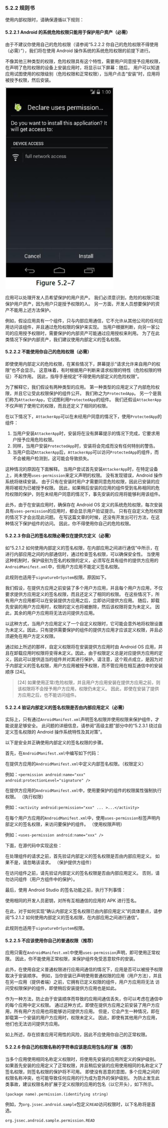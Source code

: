 ### 5.2.2 规则书

使用内部权限时，请确保遵循以下规则：

#### 5.2.2.1 Android 的系统危险权限只能用于保护用户资产（必需）

由于不建议你使用自己的危险权限（请参阅“5.2.2.2 你自己的危险权限不得使用（必需）”），我们将在使用 Android 操作系统的系统危险权限的前提下进行。 

不像其他三种类型的权限，危险权限具有这个特性，需要用户同意授予应用权限，在声明了危险权限的设备上安装应用时，将显示以下屏幕：随后， 用户可以知道应用试图使用的权限级别（危险权限和正常权限），当用户点击“安装”时，应用将被授予权限，然后安装。

![](img/5-2-7.jpg)

应用可以处理开发人员希望保护的用户资产。 我们必须意识到，危险的权限只能保护用户资产，因为用户只是授予权限的人。 另一方面，开发人员想要保护的资产不能用上述方法保护。 

例如，假设应用具有一个组件，只与内部应用通信，它不允许从其他公司的任何应用访问该组件，并且通过危险权限的保护来实现。 当用户根据判断，向另一家公司的应用授予权限时，需要保护的内部资产可能通过应用授权来利用。 为了在此类情况下保护内部资产，我们建议使用内部定义的签名权限。

#### 5.2.2.2 不能使用你自己的危险权限（必需）

即使使用内部定义的危险权限，在某些情况下，屏幕提示“请求允许来自用户的权限”也不会显示。 这意味着，有时根据用户判断来请求权限的特性（危险权限的特征）不起作用。 因此，指导手册规定“不得使用内部定义的危险权限”。 

为了解释它，我们假设有两种类型的应用。 第一种类型的应用定义了内部危险权限，并且它让受此权限保护的组件公开。 我们称之为`ProtectedApp`。 另一个是我们称为`AttackerApp`，它试图利用`ProtectedApp`的组件。 我们还假设`AttackerApp`不仅声明了使用它的权限，而且还定义了相同的权限。

在以下情况下，`AttackerApp`可以在未经用户同意的情况下，使用`ProtectedApp`的组件：

1.  当用户安装`AttackerApp`时，安装将在没有屏幕提示的情况下完成，它要求用户授予应用危险权限。
2.  同样，当用户安装`ProtectedApp`时，安装将会完成而没有任何特别的警告。
3.  当用户启动`AttackerApp`后，`AttackerApp`可以访问`ProtectedApp`的组件，而不会被用户检测到，这可能会导致损失。

这种情况的原因在下面解释。 当用户尝试首先安装`AttackerApp`时，在特定设备上，尚未使用`uses-permission`来定义声明的权限。 没有发现错误，Android 操作系统将继续安装。 由于只有在安装时用户才需要同意危险权限，因此已安装的应用将被视为已被授予权限。 因此，如果稍后安装的应用的组件受到名称相同的危险权限的保护，则在未经用户同意的情况下，事先安装的应用将能够利用该组件。

此外，由于在安装应用时，确保存在 Android OS 定义的系统危险权限，每次安装具有`uses-permission`的应用时，都会显示用户验证提示。 只有在自定义危险权限的情况下才会出现此问题。 在写这篇文章的时候，还没有开发出可行方法，在这种情况下保护组件的访问。 因此，你不得使用你自己的危险权限。

#### 5.2.2.3 你自己的签名权限必需仅在提供方定义（必需）

如“5.2.1.2 如何使用内部定义的签名权限，在内部应用之间进行通信”中所示，在进行内部应用之间的内部通信时，通过检查签名权限，可以确保安全性。 当使用这种机制时，保护级别为签名的权限的定义，必须写在具有组件的提供方应用的`AndroidManifest.xml`中，但用户方应用不能定义签名权限。 

此规则也适用于`signatureOrSystem`权限。原因如下。

我们假设，在提供方应用之前安装了多个用户方应用，并且每个用户方应用，不仅要求提供方应用定义的签名权限，而且还定义了相同的权限。 在这些情况下，所有用户方应用都可以在安装提供方应用之后，立即访问提供方应用。 随后，卸载先安装的用户方应用时，权限的定义也将被删除，然后该权限将变为未定义。 因此，其余的用户方应用将无法访问提供方应用。

以这种方式，当用户方应用定义了一个自定义权限时，它可能会意外地将权限设置为未定义。因此，只有提供需要保护的组件的提供方应用才应该定义权限，并且必须避免在用户方定义权限。

通过如上所述的那样，自定义权限将在安装提供方应用时由 Android OS 应用，并且在卸载应用时权限将变得未定义。因此，由于权限定义总是对应提供方应用的定义，因此可以提供适当的组件并对其进行保护。请注意，这个观点成立，是因为对于内部定义的签名权限，用户方应用被授予权限，而不管应用在相互通信中的安装顺序 [24]。

> [24] 如果使用正常/危险权限，并且用户方应用安装在提供方应用之前，则该权限将不会授予用户方应用，权限仍未定义。 因此，即使在安装了提供方应用之后，也不能访问组件。

#### 5.2.2.4 验证内部定义的签名权限是否由内部应用定义（必需）

实际上，只有通过`AnroidManifest.xml`声明签名权限并使用权限来保护组件，才能说是足够安全。 此问题的详细信息，请参阅“高级主题”部分中的“5.2.3.1 绕过自定义签名权限的 Android 操作系统特性及其对策”。 

以下是安全并正确使用内部定义的签名权限的步骤。 

首先，在`AndroidManifest.xml`中编写如下代码：

在提供方应用的`AndroidManifest.xml`中定义内部签名权限。（权限定义）

例如：`<permission android:name="xxx" android:protectionLevel="signature" />`

在提供方应用的`AndroidManifest.xml`中，使用要保护的组件的权限属性强制执行权限。 （执行权限）

例如：`<activity android:permission="xxx" ... >...</activity>`

在每个用户方应用的`AndroidManifest.xml`中，使用`uses-permission`标签声明内部定义的签名权限，来访问要保护的组件。 （使用权限声明）

例如：`<uses-permission android:name="xxx" />`

下面，在源代码中实现这些：

在处理组件的请求之前，首先验证内部定义的签名权限是否由内部应用定义。 如果不是，请忽略该请求。 （保护提供方组件）

在访问组件之前，请先验证内部定义的签名权限是否由内部应用定义。 否则，请勿访问组件（用户方组件中的保护）。

最后，使用 Android Studio 的签名功能之前，执行下列事情：

使用相同的开发人员密钥，对所有互相通信的应用的 APK 进行签名。

在此，对于如何实现“确认内部定义签名权限已由内部应用定义”的具体要点，请参阅“5.2.1.2 如何使用内部定义的签名权限，在内部应用之间进行通信”。 

此规则也适用于`signatureOrSystem`权限。

#### 5.2.2.5 不应该使用你自己的普通权限（推荐）

应用只需在`AndroidManifest.xml`中使用`uses-permission`声明，即可使用正常权限。 因此，你不能使用正常权限，来保护组件免受恶意软件的安装。 

此外，在使用自定义普通权限进行应用间通信的情况下，应用是否可以被授予权限取决于安装顺序。 例如，当你安装已声明使用普通权限的应用（用户方法），并且在另一应用（提供者端）之前，它拥有已定义权限的组件，用户方应用将无法 访问受权限保护的组件，即使稍后安装提供方应用也是如此。

作为一种方法，防止由于安装顺序而导致的应用间通信丢失，你可以考虑在通信中的每个应用中定义权限。 通过这种方式，即使在提供方应用之前安装了用户方应用，所有用户方应用也将能够访问提供方应用。 但是，它会产生一种情况，即在卸载第一个安装的用户方应用时，权限未定义。 因此，即使有其他用户方应用，他们也无法访问提供方应用。 

如上所述，存在损害应用可用性的风险，因此不应使用你自己的正常权限。

#### 5.2.2.6 你自己的权限名称的字符串应该是应用包名的扩展（推荐）


当多个应用使用相同名称定义权限时，将使用先安装的应用所定义的保护级别。 如果首先安装的应用定义了正常权限，并且稍后安装的应用使用相同的名称定义了签名权限，则签名权限的保护将不可用。 即使没有恶意的意图，多个应用之间的权限名称冲突，也可能导致任何应用的行为成为意外的保护级别。 为防止发生此类事故，建议权限名称扩展于定义权限的应用的包名（以它开头），如下所示。

```
(package name).permission.(identifying string)
```

例如，为`org.jssec.android.sample`包定义`READ`访问权限时，以下名称将是首选。

```
org.jssec.android.sample.permission.READ
```
